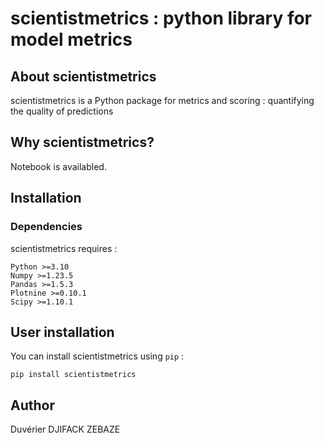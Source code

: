 # scientistmetrics : python library for model metrics

## About scientistmetrics

scientistmetrics is a Python package for metrics and scoring : quantifying the quality of predictions

## Why scientistmetrics?



Notebook is availabled.

## Installation

### Dependencies

scientistmetrics requires :

```
Python >=3.10
Numpy >=1.23.5
Pandas >=1.5.3
Plotnine >=0.10.1
Scipy >=1.10.1
```

## User installation

You can install scientistmetrics using `pip` :

```
pip install scientistmetrics
```

## Author

Duvérier DJIFACK ZEBAZE
